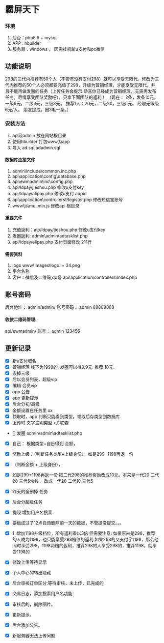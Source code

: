 # 霸屏天下

### 环境
1. 后台：php5.6 + mysql
1. APP : hbuilder
1. 服务器：windows ， 因需挂机新u支付和pc微信

## 功能说明
298的三代内推荐有50个人（不管有没有支付298）就可以享受无限代，修改为三代内推荐的50个人必须都要充值了298，升级为营销经理，才能享受无限代，并且不能再做发圈的任务（上传任务会提示:恭喜你已经成为营销经理，无需再发布任务，尽情享受团队奖励吧），只拿下面团队的返利！
（现在： 2条，发条10元。 一级6元，二级3元，三级3元。 推荐1人：20元，二级20，三级5元。 经理无限级 6元/人。 朋友提成，圈3毛一条。）

### 安装方法
1. api及admin 放在网站根目录
3. 使用hbuilder 打包www为app
1. 导入  ad.sql,adadmin.sql

#### 数据库连接文件
1. admin\include\common.inc.php
1. api\application\config\database.php
3. api\ewmadmin\inc\config.php
1. api/ldpay/jieshou.php 修改u支付key
1. api/ldpay/alipay.php 修改u支付 appid
1. api\application\controllers\Register.php 修改短信宝账号
1. www\js\mui.min.js  修改api 根目录

#### 重要文件
1. 充值返利：aip/ldpay/jieshou.php  修改u支付key
1. 发圈返利: admin\admin\adtasklist.php
1. api/ldpay/alipay.php 支付页面修改  211行

#### 需要资料
1. logo  www\images\logo.   + 34.png
1. 平台名称
2. 客户：微信及二维码,qq号  api\application\controllers\Index.php

## 账号密码
后台地址： admin/admin/
账号密码： admin   88888888

#### 收款二维码管理:
api/ewmadmin/
账号： admin  123456




## 更新记录

 - [x] 新u支付域名
 - [x] 营销经理  线下为1998的, 发圈可以得0.9元.  推荐 18元.
 - [x] 去掉三级
 - [x] 后以会员列表，超级vip
 - [x] 编辑 会员vip
 - [x] app 公告
 - [x] app 更新提示
 - [x] 后台分初/高级
 - [x] 金额设置在任务里 xx
 - [x] 领取时，app 判断只能看到类型，领取后存类型到数据库
 - [x] 上传时 文字注明类型 x关联查
 - [] 发圈  admin\admin\adtasklist.php
 - [x] 自己： 根据类型+自份得到 金额，
 - [x] 奖励上级：（判断任务类型+上级身份），如是299+1198再返一份
 - [x] （判断金额 + 上级身份），
 - [x] 如是299+1198再返一份
把二代298的推荐奖励改成10元。本来是一代20  二代20  三代5块钱。    改成一代20 二代10 三代5
 - [x] 昨天的全删掉 任务
 - [x] 后台分超级任务
 - [x] 提现 增加用户名搜索
 - [x] 要做成过了12点自动删除前一天的数据，不管提没提交。。。
 - [x] 1 .增加1198升级档位，所有返利乘以3倍
但需要注意:
如果原来是298，推荐的人成为1198，也只能享受298档位的返利
如果298的又支付了1198，那么他同时享受298，1198两档的返利，推荐298的人享受298的，推荐1198，就享受1198的
 - [x] 修改上传等待显示
 - [x] 个人中心的转出隐藏
 - [x] 后台审核订单区分:等待审核，未上传，已完成的
 - [x] 交易日志，添加搜索用户名功能
 - [x]  审核后的，删除图片。
 - [x] 更新提示。
 - [x] 后台添加公告。
 - [x] 新服务器无法上传问题

